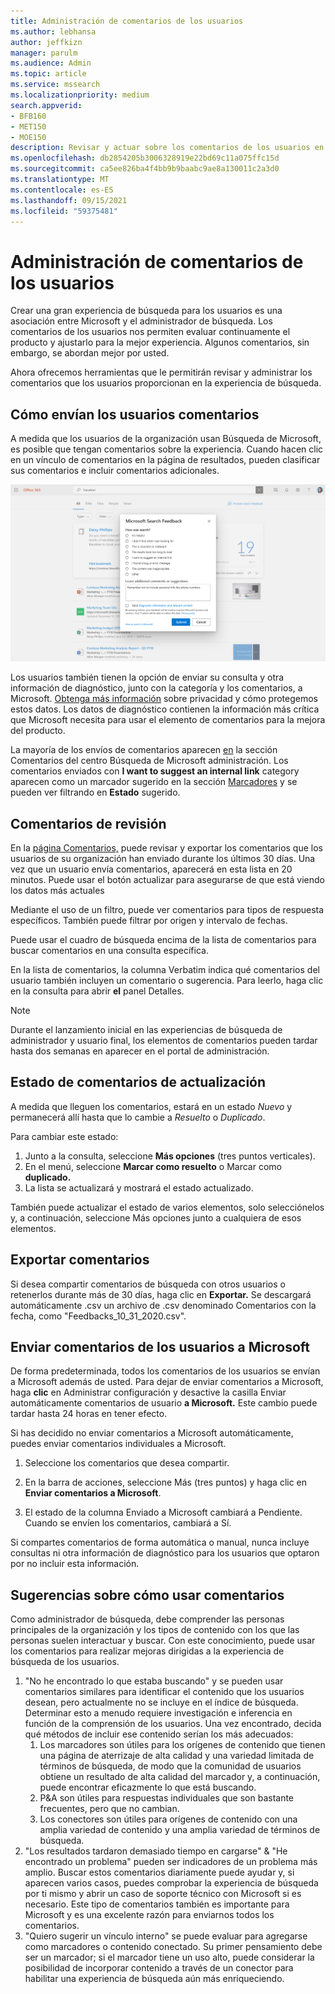 ```yaml
---
title: Administración de comentarios de los usuarios
ms.author: lebhansa
author: jeffkizn
manager: parulm
ms.audience: Admin
ms.topic: article
ms.service: mssearch
ms.localizationpriority: medium
search.appverid:
- BFB160
- MET150
- MOE150
description: Revisar y actuar sobre los comentarios de los usuarios en Búsqueda de Microsoft
ms.openlocfilehash: db2854205b3006328919e22bd69c11a075ffc15d
ms.sourcegitcommit: ca5ee826ba4f4bb9b9baabc9ae8a130011c2a3d0
ms.translationtype: MT
ms.contentlocale: es-ES
ms.lasthandoff: 09/15/2021
ms.locfileid: "59375481"
---
```

# <a name="managing-user-feedback"></a>Administración de comentarios de los usuarios

Crear una gran experiencia de búsqueda para los usuarios es una asociación entre Microsoft y el administrador de búsqueda. Los comentarios de los usuarios nos permiten evaluar continuamente el producto y ajustarlo para la mejor experiencia. Algunos comentarios, sin embargo, se abordan mejor por usted.

Ahora ofrecemos herramientas que le permitirán revisar y administrar los comentarios que los usuarios proporcionan en la experiencia de búsqueda.

## <a name="how-users-submit-feedback"></a>Cómo envían los usuarios comentarios

A medida que los usuarios de la organización usan Búsqueda de Microsoft, es posible que tengan comentarios sobre la experiencia. Cuando hacen clic en un vínculo de comentarios en la página de resultados, pueden clasificar sus comentarios e incluir comentarios adicionales.

![Formulario de comentarios globales.](media/feedback/feedback-global-dialog.png)

Los usuarios también tienen la opción de enviar su consulta y otra información de diagnóstico, junto con la categoría y los comentarios, a Microsoft. [Obtenga más información](https://privacy.microsoft.com/en-US/privacystatement) sobre privacidad y cómo protegemos estos datos. Los datos de diagnóstico contienen la información más crítica que Microsoft necesita para usar el elemento de comentarios para la mejora del producto.

La mayoría de los envíos de comentarios aparecen [en](https://admin.microsoft.com/Adminportal/Home#/MicrosoftSearch/feedback) la sección Comentarios del centro Búsqueda de Microsoft administración. Los comentarios enviados con **I want to suggest an internal link** category aparecen como un marcador sugerido en la sección [Marcadores](https://admin-ignite.microsoft.com/Adminportal/Home#/MicrosoftSearch/bookmarks) y se pueden ver filtrando en **Estado** sugerido.

## <a name="review-feedback"></a>Comentarios de revisión

En la [página Comentarios,](https://admin.microsoft.com/Adminportal/Home#/MicrosoftSearch/feedback) puede revisar y exportar los comentarios que los usuarios de su organización han enviado durante los últimos 30 días. Una vez que un usuario envía comentarios, aparecerá en esta lista en 20 minutos. Puede usar el botón actualizar para asegurarse de que está viendo los datos más actuales

Mediante el uso de un filtro, puede ver comentarios para tipos de respuesta específicos. También puede filtrar por origen y intervalo de fechas.

Puede usar el cuadro de búsqueda encima de la lista de comentarios para buscar comentarios en una consulta específica.

En la lista de comentarios, la columna Verbatim indica qué comentarios del usuario también incluyen un comentario o sugerencia. Para leerlo, haga clic en la consulta para abrir **el** panel Detalles.

>[!NOTE]
>Durante el lanzamiento inicial en las experiencias de búsqueda de administrador y usuario final, los elementos de comentarios pueden tardar hasta dos semanas en aparecer en el portal de administración.

## <a name="update-feedback-state"></a>Estado de comentarios de actualización

A medida que lleguen los comentarios, estará en un estado *Nuevo* y permanecerá allí hasta que lo cambie a *Resuelto* o *Duplicado*.

Para cambiar este estado:

1. Junto a la consulta, seleccione **Más opciones** (tres puntos verticales).
1. En el menú, seleccione **Marcar como resuelto** o Marcar como **duplicado.**
1. La lista se actualizará y mostrará el estado actualizado.

También puede actualizar el estado de varios elementos, solo selecciónelos y, a continuación, seleccione Más opciones junto a cualquiera de esos elementos.

## <a name="export-feedback"></a>Exportar comentarios

Si desea compartir comentarios de búsqueda con otros usuarios o retenerlos durante más de 30 días, haga clic en **Exportar.** Se descargará automáticamente .csv un archivo de .csv denominado Comentarios con la fecha, como "Feedbacks_10_31_2020.csv".

## <a name="send-user-feedback-to-microsoft"></a>Enviar comentarios de los usuarios a Microsoft

De forma predeterminada, todos los comentarios de los usuarios se envían a Microsoft además de usted. Para dejar de enviar comentarios a Microsoft, haga **clic** en Administrar configuración y desactive la casilla Enviar automáticamente comentarios de usuario **a Microsoft.** Este cambio puede tardar hasta 24 horas en tener efecto.

Si has decidido no enviar comentarios a Microsoft automáticamente, puedes enviar comentarios individuales a Microsoft.

1. Seleccione los comentarios que desea compartir.
1. En la barra de acciones, seleccione Más (tres puntos) y haga clic en **Enviar comentarios a Microsoft**.

1. El estado de la columna Enviado a Microsoft cambiará a Pendiente. Cuando se envíen los comentarios, cambiará a Sí.

Si compartes comentarios de forma automática o manual, nunca incluye consultas ni otra información de diagnóstico para los usuarios que optaron por no incluir esta información.

## <a name="suggestions-on-how-to-use-feedback"></a>Sugerencias sobre cómo usar comentarios

Como administrador de búsqueda, debe comprender las personas principales de la organización y los tipos de contenido con los que las personas suelen interactuar y buscar. Con este conocimiento, puede usar los comentarios para realizar mejoras dirigidas a la experiencia de búsqueda de los usuarios.

1. "No he encontrado lo que estaba buscando" y se pueden usar comentarios similares para identificar el contenido que los usuarios desean, pero actualmente no se incluye en el índice de búsqueda. Determinar esto a menudo requiere investigación e inferencia en función de la comprensión de los usuarios. Una vez encontrado, decida qué métodos de incluir ese contenido serían los más adecuados:
    1. Los marcadores son útiles para los orígenes de contenido que tienen una página de aterrizaje de alta calidad y una variedad limitada de términos de búsqueda, de modo que la comunidad de usuarios obtiene un resultado de alta calidad del marcador y, a continuación, puede encontrar eficazmente lo que está buscando.
    1. P&A son útiles para respuestas individuales que son bastante frecuentes, pero que no cambian.
    1. Los conectores son útiles para orígenes de contenido con una amplia variedad de contenido y una amplia variedad de términos de búsqueda.
1. "Los resultados tardaron demasiado tiempo en cargarse" & "He encontrado un problema" pueden ser indicadores de un problema más amplio. Buscar estos comentarios diariamente puede ayudar y, si aparecen varios casos, puedes comprobar la experiencia de búsqueda por ti mismo y abrir un caso de soporte técnico con Microsoft si es necesario. Este tipo de comentarios también es importante para Microsoft y es una excelente razón para enviarnos todos los comentarios.
1. "Quiero sugerir un vínculo interno" se puede evaluar para agregarse como marcadores o contenido conectado. Su primer pensamiento debe ser un marcador; si el marcador tiene un uso alto, puede considerar la posibilidad de incorporar contenido a través de un conector para habilitar una experiencia de búsqueda aún más enriqueciendo.
